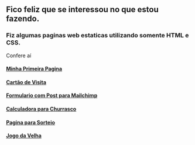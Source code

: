 ## Fico feliz que se interessou no que estou fazendo.

### Fiz algumas paginas web estaticas utilizando somente HTML e CSS.
Confere aí

#### [Minha Primeira Pagina](https://claudiojrcode.github.io/desafio1/)
#### [Cartão de Visita](https://claudiojrcode.github.io/desafio2/)
#### [Formulario com Post para Mailchimp](https://claudiojrcode.github.io/mailchimp/)
#### [Calculadora para Churrasco](https://claudiojrcode.github.io/churrascometro/)
#### [Pagina para Sorteio](https://claudiojrcode.github.io/sorteio/)
#### [Jogo da Velha](https://claudiojrcode.github.io/jdv/)
